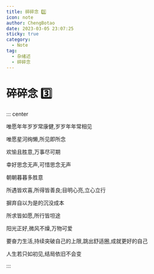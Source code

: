 ```yaml
---
title: 碎碎念 3️⃣
icon: note
author: ChengBotao
date: 2023-03-05 23:07:25
sticky: true
category:
  - Note
tag:
  - 杂绪述
  - 碎碎念
---
```


# 碎碎念 3️⃣

::: center

唯愿年年岁岁常康健,岁岁年年常相见

唯愿星河绚懒,所见即所念

欢愉且胜意,万事尽可期

幸好思念无声,可惜思念无声

朝朝暮暮多胜意

所遇皆欢喜,所得皆善良;目明心亮,立心立行

摒弃自以为是的沉没成本

所求皆如愿,所行皆坦途

阳光正好,微风不燥,万物可爱

要奋力生活,持续突破自己的上限,跳出舒适圈,成就更好的自己

人生若只如初见,结局依旧不会变

:::
